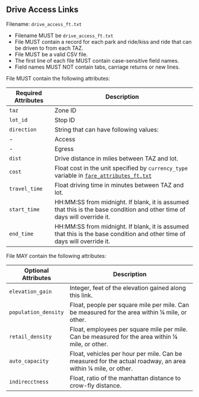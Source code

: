 ## Drive Access Links
Filename: `drive_access_ft.txt`

 *  Filename MUST be `drive_access_ft.txt`
 *  File MUST contain a record for each park and ride/kiss and ride that can be driven to from each TAZ.
 *  File MUST be a valid CSV file.
 *  The first line of each file MUST contain case-sensitive field names.
 *  Field names MUST NOT contain tabs, carriage returns or new lines.
 
File MUST contain the following attributes:

Required Attributes	| Description										
----------			| -------------		
`taz`				| Zone ID
`lot_id`			| Stop ID
`direction`			| String that can have following values:
-					|    Access
-					|    Egress
`dist`				| Drive distance in miles between TAZ and lot.
`cost`				| Float cost in the unit specified by `currency_type` variable in [`fare_attributes_ft.txt`](/files/fare_attributes_ft.md)
`travel_time`		| Float driving time in minutes between TAZ and lot.
`start_time`		| HH:MM:SS from midnight.  If blank, it is assumed that this is the base condition and other time of days will override it.
`end_time`			| HH:MM:SS from midnight.  If blank, it is assumed that this is the base condition and other time of days will override it.

File MAY contain the following attributes:

Optional Attributes	| Description										
----------			| -------------		
`elevation_gain`	| Integer, feet of the elevation gained along this link.
`population_density`| Float, people per square mile per mile. Can be measured for the area within ¼ mile, or other.
`retail_density`	| Float, employees per square mile per mile. Can be measured for the area within ¼ mile, or other.
`auto_capacity`		| Float, vehicles per hour per mile.  Can be measured for the actual roadway, an area within ¼ mile, or other.
`indirecctness`		| Float, ratio of the manhattan distance to crow-fly distance.
